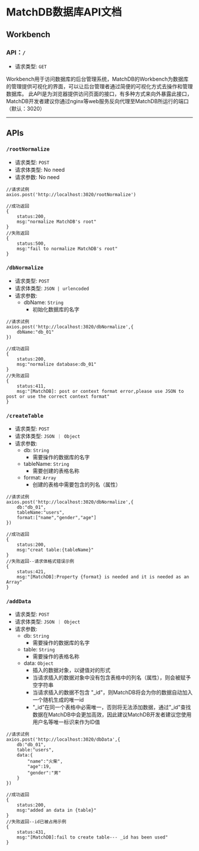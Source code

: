 # MatchDB数据库API文档
## Workbench
### API：`/`
* 请求类型: `GET`

Workbench用于访问数据库的后台管理系统，MatchDB的Workbench为数据库的管理提供可视化的界面，可以让后台管理者通过简便的可视化方式去操作和管理数据库。
此API是为浏览器提供访问页面的接口，有多种方式来向外暴露此接口，MatchDB开发者建议你通过nginx等web服务反向代理至MatchDB所运行的端口（默认：3020）
***
## APIs
### `/rootNormalize`
* 请求类型: `POST`
* 请求体类型: No need
* 请求参数: No need
```
//请求试例
axios.post('http://localhost:3020/rootNormalize')

//成功返回
{
    status:200,
    msg:"normalize MatchDB's root"    
}
//失败返回
{
    status:500,
    msg:"fail to normalize MatchDB's root"    
}
```
###  `/dbNormalize`
* 请求类型: `POST`
* 请求体类型: `JSON | urlencoded`
* 请求参数: 
  * dbName: `String`
    * 初始化数据库的名字
```
//请求试例
axios.post('http://localhost:3020/dbNormalize',{
    dbName:"db_01"
})

//成功返回
{
    status:200,
    msg:"normalize database:db_01"    
}
//失败返回
{
    status:411,
    msg:"[MatchDB]: post or context format error,please use JSON to post or use the correct context format"    
}
```
###  `/createTable`
* 请求类型: `POST`
* 请求体类型: `JSON ｜ Object`
* 请求参数:
    * db: `String`
      * 需要操作的数据库的名字
    * tableName: `String`
      * 需要创建的表格名称
    * format: `Array`
      * 创建的表格中需要包含的列名（属性）
```
//请求试例
axios.post('http://localhost:3020/dbNormalize',{
    db:"db_01",
    tableName:"users",
    format:["name","gender","age"]
})

//成功返回
{
    status:200,
    msg:"creat table:{tableName}"    
}
//失败返回--请求体格式错误示例
{
    status:421,
    msg:"[MatchDB]:Property {format} is needed and it is needed as an Array"    
}
```

###  `/addData`
* 请求类型: `POST`
* 请求体类型: `JSON ｜ Object`
* 请求参数:
    * db: `String`
        * 需要操作的数据库的名字
    * table: `String`
        * 需要操作的表格名称
    * data: `Object`
        * 插入的数据对象，以键值对的形式
        * 当请求插入的数据对象中没有包含表格中的列名（属性），则会被赋予空字符串
        * 当请求插入的数据不包含 "_id"，则MatchDB将会为你的数据自动加入一个随机生成的唯一id
        * "_id"在同一个表格中必需唯一，否则将无法添加数据，通过"_id"查找数据在MatchDB中会更加高效，因此建议MatchDB开发者建议您使用用户名等唯一标识来作为ID值
```
//请求试例
axios.post('http://localhost:3020/dbData',{
    db:"db_01",
    table:"users",
    data:{
        "name":"火柴",
        "age":19,
        "gender":"男"
    }
})

//成功返回
{
    status:200,
    msg:"added an data in {table}"    
}
//失败返回--id已被占用示例
{
    status:431,
    msg:"[MatchDB]:fail to create table--- _id has been used"    
}
```